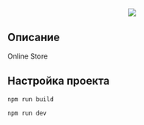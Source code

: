 <h1 align="center"></h1>
<p align="center">
  <img src="https://img.shields.io/badge/made%20by-opv1-blue.svg">
</p>

## Описание

Online Store

## Настройка проекта

```
npm run build
```

```
npm run dev
```
